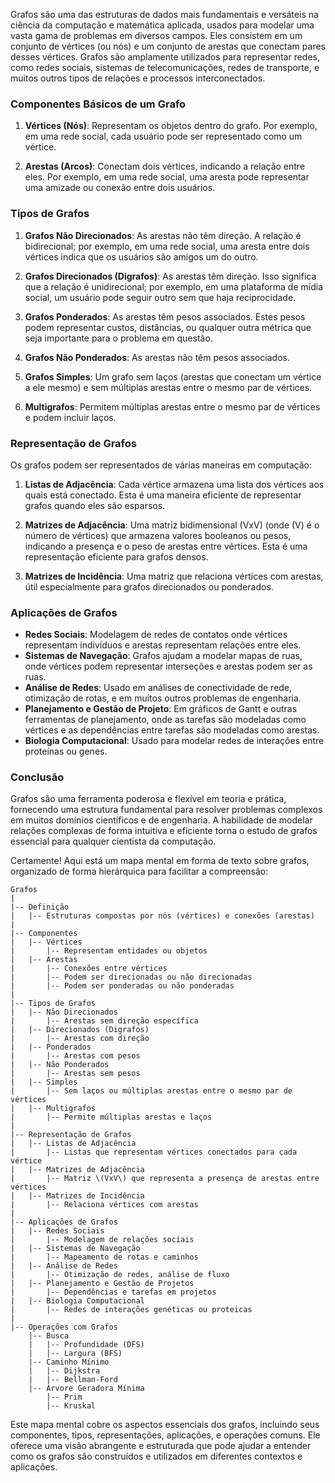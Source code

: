 Grafos são uma das estruturas de dados mais fundamentais e versáteis na ciência da computação e matemática aplicada, usados para modelar uma vasta gama de problemas em diversos campos. Eles consistem em um conjunto de vértices (ou nós) e um conjunto de arestas que conectam pares desses vértices. Grafos são amplamente utilizados para representar redes, como redes sociais, sistemas de telecomunicações, redes de transporte, e muitos outros tipos de relações e processos interconectados.

### Componentes Básicos de um Grafo

1. **Vértices (Nós)**: Representam os objetos dentro do grafo. Por exemplo, em uma rede social, cada usuário pode ser representado como um vértice.

2. **Arestas (Arcos)**: Conectam dois vértices, indicando a relação entre eles. Por exemplo, em uma rede social, uma aresta pode representar uma amizade ou conexão entre dois usuários.

### Tipos de Grafos

1. **Grafos Não Direcionados**: As arestas não têm direção. A relação é bidirecional; por exemplo, em uma rede social, uma aresta entre dois vértices indica que os usuários são amigos um do outro.

2. **Grafos Direcionados (Digrafos)**: As arestas têm direção. Isso significa que a relação é unidirecional; por exemplo, em uma plataforma de mídia social, um usuário pode seguir outro sem que haja reciprocidade.

3. **Grafos Ponderados**: As arestas têm pesos associados. Estes pesos podem representar custos, distâncias, ou qualquer outra métrica que seja importante para o problema em questão.

4. **Grafos Não Ponderados**: As arestas não têm pesos associados.

5. **Grafos Simples**: Um grafo sem laços (arestas que conectam um vértice a ele mesmo) e sem múltiplas arestas entre o mesmo par de vértices.

6. **Multigrafos**: Permitem múltiplas arestas entre o mesmo par de vértices e podem incluir laços.

### Representação de Grafos

Os grafos podem ser representados de várias maneiras em computação:

1. **Listas de Adjacência**: Cada vértice armazena uma lista dos vértices aos quais está conectado. Esta é uma maneira eficiente de representar grafos quando eles são esparsos.

2. **Matrizes de Adjacência**: Uma matriz bidimensional \(VxV\) (onde \(V\) é o número de vértices) que armazena valores booleanos ou pesos, indicando a presença e o peso de arestas entre vértices. Esta é uma representação eficiente para grafos densos.

3. **Matrizes de Incidência**: Uma matriz que relaciona vértices com arestas, útil especialmente para grafos direcionados ou ponderados.

### Aplicações de Grafos

- **Redes Sociais**: Modelagem de redes de contatos onde vértices representam indivíduos e arestas representam relações entre eles.
- **Sistemas de Navegação**: Grafos ajudam a modelar mapas de ruas, onde vértices podem representar interseções e arestas podem ser as ruas.
- **Análise de Redes**: Usado em análises de conectividade de rede, otimização de rotas, e em muitos outros problemas de engenharia.
- **Planejamento e Gestão de Projeto**: Em gráficos de Gantt e outras ferramentas de planejamento, onde as tarefas são modeladas como vértices e as dependências entre tarefas são modeladas como arestas.
- **Biologia Computacional**: Usado para modelar redes de interações entre proteínas ou genes.

### Conclusão

Grafos são uma ferramenta poderosa e flexível em teoria e prática, fornecendo uma estrutura fundamental para resolver problemas complexos em muitos domínios científicos e de engenharia. A habilidade de modelar relações complexas de forma intuitiva e eficiente torna o estudo de grafos essencial para qualquer cientista da computação.

Certamente! Aqui está um mapa mental em forma de texto sobre grafos, organizado de forma hierárquica para facilitar a compreensão:

```
Grafos
|
|-- Definição
|   |-- Estruturas compostas por nós (vértices) e conexões (arestas)
|
|-- Componentes
|   |-- Vértices
|       |-- Representam entidades ou objetos
|   |-- Arestas
|       |-- Conexões entre vértices
|       |-- Podem ser direcionadas ou não direcionadas
|       |-- Podem ser ponderadas ou não ponderadas
|
|-- Tipos de Grafos
|   |-- Não Direcionados
|       |-- Arestas sem direção específica
|   |-- Direcionados (Digrafos)
|       |-- Arestas com direção
|   |-- Ponderados
|       |-- Arestas com pesos
|   |-- Não Ponderados
|       |-- Arestas sem pesos
|   |-- Simples
|       |-- Sem laços ou múltiplas arestas entre o mesmo par de vértices
|   |-- Multigrafos
|       |-- Permite múltiplas arestas e laços
|
|-- Representação de Grafos
|   |-- Listas de Adjacência
|       |-- Listas que representam vértices conectados para cada vértice
|   |-- Matrizes de Adjacência
|       |-- Matriz \(VxV\) que representa a presença de arestas entre vértices
|   |-- Matrizes de Incidência
|       |-- Relaciona vértices com arestas
|
|-- Aplicações de Grafos
|   |-- Redes Sociais
|       |-- Modelagem de relações sociais
|   |-- Sistemas de Navegação
|       |-- Mapeamento de rotas e caminhos
|   |-- Análise de Redes
|       |-- Otimização de redes, análise de fluxo
|   |-- Planejamento e Gestão de Projetos
|       |-- Dependências e tarefas em projetos
|   |-- Biologia Computacional
|       |-- Redes de interações genéticas ou proteicas
|
|-- Operações com Grafos
    |-- Busca
    |   |-- Profundidade (DFS)
    |   |-- Largura (BFS)
    |-- Caminho Mínimo
    |   |-- Dijkstra
    |   |-- Bellman-Ford
    |-- Árvore Geradora Mínima
        |-- Prim
        |-- Kruskal
```

Este mapa mental cobre os aspectos essenciais dos grafos, incluindo seus componentes, tipos, representações, aplicações, e operações comuns. Ele oferece uma visão abrangente e estruturada que pode ajudar a entender como os grafos são construídos e utilizados em diferentes contextos e aplicações.